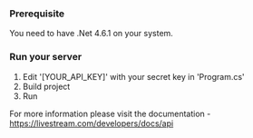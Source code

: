 ### Prerequisite

You need to have .Net 4.6.1 on your system.

### Run your server

1. Edit '[YOUR_API_KEY]' with your secret key in 'Program.cs'
2. Build project
3. Run

For more information please visit the documentation - https://livestream.com/developers/docs/api
